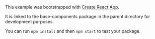 This example was bootstrapped with [Create React App](https://github.com/facebook/create-react-app).

It is linked to the base-components package in the parent directory for development purposes.

You can run `npm install` and then `npm start` to test your package.
